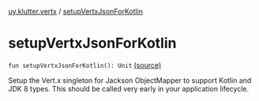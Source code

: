 [uy.klutter.vertx](index.md) / [setupVertxJsonForKotlin](.)


# setupVertxJsonForKotlin
`fun setupVertxJsonForKotlin(): Unit` [(source)](https://github.com/kohesive/klutter/blob/master/vertx3-jdk8/src/main/kotlin/uy/klutter/vertx/VertxUtil.kt#L20)

Setup the Vert.x singleton for Jackson ObjectMapper to support Kotlin and JDK 8 types.  This should be called very early
in your application lifecycle.



